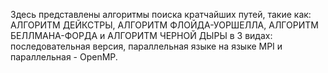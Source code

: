 Здесь представлены алгоритмы поиска кратчайших путей, такие как: АЛГОРИТМ ДЕЙКСТРЫ, АЛГОРИТМ ФЛОЙДА-УОРШЕЛЛА, АЛГОРИТМ БЕЛЛМАНА-ФОРДА и АЛГОРИТМ ЧЕРНОЙ ДЫРЫ в 3 видах: последовательная версия, параллельная языке на языке MPI и параллельная - OpenMP.



